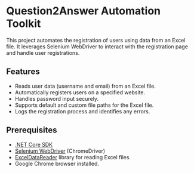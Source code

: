 # Question2Answer Automation Toolkit

This project automates the registration of users using data from an Excel file. It leverages Selenium WebDriver to interact with the registration page and handle user registrations.

## Features

- Reads user data (username and email) from an Excel file.
- Automatically registers users on a specified website.
- Handles password input securely.
- Supports default and custom file paths for the Excel file.
- Logs the registration process and identifies any errors.

## Prerequisites

- [.NET Core SDK](https://dotnet.microsoft.com/download)
- [Selenium WebDriver](https://www.selenium.dev/) (ChromeDriver)
- [ExcelDataReader](https://github.com/ExcelDataReader/ExcelDataReader) library for reading Excel files.
- Google Chrome browser installed.



